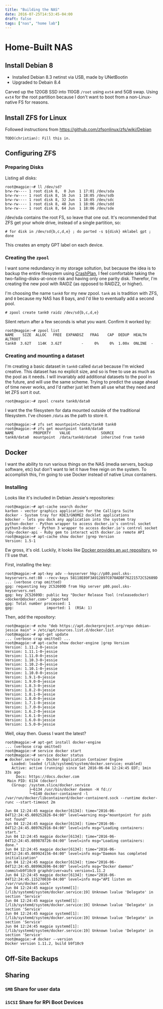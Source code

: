 ```yaml
---
title: "Building the NAS"
date: 2016-07-25T14:53:45-04:00
draft: false
tags: ["nas", "home lab"]
---
```

# Home-Built NAS

## Install Debian 8

-   Installed Debian 8.3 netinst via USB, made by UNetBootin
-   Upgraded to Debain 8.4

Carved up the 120GB SSD into 110GB `/root` using `ext4` and 5GB swap. Using `ext4`
for the root partition because I don't want to boot from a non-Linux-native FS for reasons.

## Install ZFS for Linux

Followed instructions from https://github.com/zfsonlinux/zfs/wiki/Debian

`TODO(christian): Fill this in.`

## Configuring ZFS

### Preparing Disks

Listing all disks:

```shell
root@magpie:~# ll /dev/sd?
brw-rw---- 1 root disk 8,  0 Jun  1 17:01 /dev/sda
brw-rw---- 1 root disk 8, 16 Jun  1 18:05 /dev/sdb
brw-rw---- 1 root disk 8, 32 Jun  1 18:05 /dev/sdc
brw-rw---- 1 root disk 8, 48 Jun  1 18:06 /dev/sdd
brw-rw---- 1 root disk 8, 64 Jun  1 18:06 /dev/sde
```

/dev/sda contains the root FS, so leave that one out. It's recommended that ZFS
get your whole drive, instead of a single partition, so:

```shell
# for disk in /dev/sd{b,c,d,e} ; do parted -s ${disk} mklabel gpt ; done
```

This creates an empty GPT label on each device.

### Creating the `zpool`

I want some redundancy in my storage soltution, but because the idea is to
backup the entire filesystem using [CrashPlan](http://www.crashplan.com/), I
feel comfortable taking the two-failing-disks-at-once risk and having only one
parity disk. Therefor, I'm creating the new pool with RAIDZ (as opposed to
RAIDZ2, or higher).

I'm choosing the name `tank0` for my new zpool. `tank` as is tradition with ZFS,
and `0` because my NAS has 8 bays, and I'd like to eventually add a second pool.

```shell
# zpool create tank0 raidz /dev/sd{b,c,d,e}
```

Silent return after a few seconds is what you want. Confirm it worked by:

```shell
root@magpie:~# zpool list
NAME    SIZE  ALLOC   FREE  EXPANDSZ   FRAG    CAP  DEDUP  HEALTH  ALTROOT
tank0  3.62T   114K  3.62T         -     0%     0%  1.00x  ONLINE  -
```

### Creating and mounting a dataset
I'm creating a basic dataset in `tank0` called `data0` because I'm wicked creative. This dataset has no explicit size, and so is free to use as much as the pool as it needs. I will invariably add additional datasets to the pool in the future, and will use the same scheme. Trying to predict the usage ahead of time never works, and I'd rather just let them all use what they need and let ZFS sort it out.

```shell
root@magpie:~# zpool create tank0/data0
```

I want the the filesystem for data mounted outside of the traditional filesystem. I've chosen `/data` as the path to store it.

```shell
root@magpie:~# zfs set mountpoint=/data/tank0 tank0
root@magpie:~# zfs get mountpoint tank0/data0
NAME         PROPERTY    VALUE              SOURCE
tank0/data0  mountpoint  /data/tank0/data0  inherited from tank0
```

## Docker

I want the ability to run various things on the NAS (media servers, backup software, etc) but don't want to let it have free reign on the system. To accomplish this, I'm going to use Docker instead of native Linux containers.

### Installing

Looks like it's included in Debian Jessie's repositories:

```shell
root@magpie:~# apt-cache search docker
karbon - vector graphics application for the Calligra Suite
docker - System tray for KDE3/GNOME2 docklet applications
kdocker - lets you dock any application into the system tray
python-docker - Python wrapper to access docker.io's control socket
python3-docker - Python 3 wrapper to access docker.io's control socket
ruby-docker-api - Ruby gem to interact with docker.io remote API
root@magpie:~# apt-cache show docker |grep Version
Version: 1.5-1
```

Ew gross, it's old. Luckily, it looks like [Docker provides an `apt` repository](https://docs.docker.com/engine/installation/linux/debian/), so I'll use that.

First, installing the key:

```shell
root@magpie:~# apt-key adv --keyserver hkp://p80.pool.sks-keyservers.net:80 --recv-keys 58118E89F3A912897C070ADBF76221572C52609D
... (verbose crap omitted)
gpg: requesting key 2C52609D from hkp server p80.pool.sks-keyservers.net
gpg: key 2C52609D: public key "Docker Release Tool (releasedocker) <docker@docker.com>" imported
gpg: Total number processed: 1
gpg:               imported: 1  (RSA: 1)
```

Then, add the repository:

```shell
root@magpie:~# echo "deb https://apt.dockerproject.org/repo debian-jessie main" > /etc/apt/sources.list.d/docker.list
root@magpie:~# apt-get update
... (verbose crap omitted) ...
root@magpie:~# apt-cache show docker-engine |grep Version
Version: 1.11.2-0~jessie
Version: 1.11.1-0~jessie
Version: 1.11.0-0~jessie
Version: 1.10.3-0~jessie
Version: 1.10.2-0~jessie
Version: 1.10.1-0~jessie
Version: 1.10.0-0~jessie
Version: 1.9.1-0~jessie
Version: 1.9.0-0~jessie
Version: 1.8.3-0~jessie
Version: 1.8.2-0~jessie
Version: 1.8.1-0~jessie
Version: 1.8.0-0~jessie
Version: 1.7.1-0~jessie
Version: 1.7.0-0~jessie
Version: 1.6.2-0~jessie
Version: 1.6.1-0~jessie
Version: 1.6.0-0~jessie
Version: 1.5.0-0~jessie
```

Well, okay then. Guess I want the latest?

```shell
root@magpie:~# apt-get install docker-engine
... (verbose crap omitted)
root@magpie:~# service docker start
root@magpie:~# service docker status
● docker.service - Docker Application Container Engine
   Loaded: loaded (/lib/systemd/system/docker.service; enabled)
   Active: active (running) since Sat 2016-06-04 12:24:45 EDT; 1min 33s ago
     Docs: https://docs.docker.com
 Main PID: 6134 (docker)
   CGroup: /system.slice/docker.service
           ├─6134 /usr/bin/docker daemon -H fd://
           └─6140 docker-containerd -l /var/run/docker/libcontainerd/docker-containerd.sock --runtime docker-runc --start-timeout 2m

Jun 04 12:24:45 magpie docker[6134]: time="2016-06-04T12:24:45.089252826-04:00" level=warning msg="mountpoint for pids not found"
Jun 04 12:24:45 magpie docker[6134]: time="2016-06-04T12:24:45.089762916-04:00" level=info msg="Loading containers: start."
Jun 04 12:24:45 magpie docker[6134]: time="2016-06-04T12:24:45.089878726-04:00" level=info msg="Loading containers: done."
Jun 04 12:24:45 magpie docker[6134]: time="2016-06-04T12:24:45.089924156-04:00" level=info msg="Daemon has completed initialization"
Jun 04 12:24:45 magpie docker[6134]: time="2016-06-04T12:24:45.089962696-04:00" level=info msg="Docker daemon" commit=b9f10c9 graphdriver=aufs version=1.11.2
Jun 04 12:24:45 magpie docker[6134]: time="2016-06-04T12:24:45.115270038-04:00" level=info msg="API listen on /var/run/docker.sock"
Jun 04 12:24:45 magpie systemd[1]: [/lib/systemd/system/docker.service:19] Unknown lvalue 'Delegate' in section 'Service'
Jun 04 12:24:45 magpie systemd[1]: [/lib/systemd/system/docker.service:19] Unknown lvalue 'Delegate' in section 'Service'
Jun 04 12:24:45 magpie systemd[1]: [/lib/systemd/system/docker.service:19] Unknown lvalue 'Delegate' in section 'Service'
Jun 04 12:24:45 magpie systemd[1]: [/lib/systemd/system/docker.service:19] Unknown lvalue 'Delegate' in section 'Service'
root@magpie:~# docker --version
Docker version 1.11.2, build b9f10c9
```

## Off-Site Backups


## Sharing

### `SMB` Share for user data

### `iSCSI` Share for RPi Boot Devices
